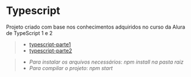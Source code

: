 # Typescript
Projeto criado com base nos conhecimentos adquiridos no curso da Alura de TypeScript 1 e 2

> * [typescript-parte1](https://cursos.alura.com.br/course/typescript-parte1)
> * [typescript-parte2](https://cursos.alura.com.br/course/typescript-parte1)

> * _Para instalar os arquivos necessários_: *npm install na pasta raiz*
> * _Para compilar o projeto_: *npm start*
